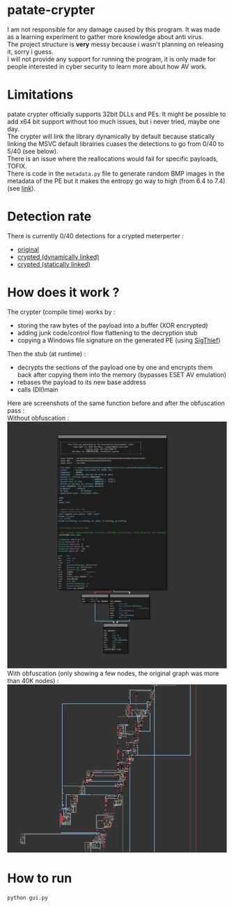 # patate-crypter
I am not responsible for any damage caused by this program. It was made as a learning experiment to gather more knowledge about anti virus.<br>
The project structure is **very** messy because i wasn't planning on releasing it, sorry i guess.<br>
I will not provide any support for running the program, it is only made for people interested in cyber security to learn more about how AV work.

# Limitations
patate crypter officially supports 32bit DLLs and PEs. It might be possible to add x64 bit support without too much issues, but i never tried, maybe one day.<br>
The crypter will link the library dynamically by default because statically linking the MSVC default librairies cuases the detections to go from 0/40 to 5/40 (see below).<br>
There is an issue where the reallocations would fail for specific payloads, TOFIX.<br>
There is code in the `metadata.py` file to generate random BMP images in the metadata of the PE but it makes the entropy go way to high (from 6.4 to 7.4) (see [link](https://practicalsecurityanalytics.com/file-entropy/)).

# Detection rate
There is currently 0/40 detections for a crypted meterperter :
- [original](https://kleenscan.com/scan_result/c6ee0a65f7b88ff709b003357ba9e21a2c1488ad7c6f2314d00bdae45d542df8)
- [crypted (dynamically linked)](https://kleenscan.com/scan_result/be8a5e779c0269d2a87d9345118e180162852c4ed70e18f17838da8f879e87ae)
- [crypted (statically linked)](https://kleenscan.com/scan_result/0b65052a51ce5d3f7807fdae4c7ffc1c45f2868ab41f9073c3bd479b2c86b2a8)

# How does it work ?
The crypter (compile time) works by :
- storing the raw bytes of the payload into a buffer (XOR encrypted)
- adding junk code/control flow flattening to the decryption stub
- copying a Windows file signature on the generated PE (using [SigThief](https://github.com/secretsquirrel/SigThief))

Then the stub (at runtime) :
- decrypts the sections of the payload one by one and encrypts them back after copying them into the memory (bypasses ESET AV emulation)
- rebases the payload to its new base address
- calls (Dll)main

Here are screenshots of the same function before and after the obfuscation pass :<br>
Without obfuscation : <br>
![no_obfuscation](Screenshots/no_obfuscation.png)<br>
With obfuscation (only showing a few nodes, the original graph was more than 40K nodes) : <br>
![obfuscated](Screenshots/obfuscated.png)<br>

# How to run
```
python gui.py
```
